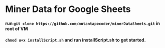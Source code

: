 # Miner Data for Google Sheets

#### run `git clone https://github.com/mutantapecoder/minerDataSheets.git` in root of VM

#### `chmod u+x installScript.sh` and run installScript.sh to get started. 

